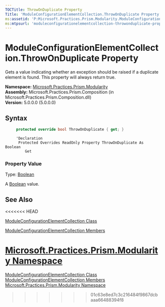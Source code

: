 ```yaml
---
TOCTitle: ThrowOnDuplicate Property
Title: 'ModuleConfigurationElementCollection.ThrowOnDuplicate Property (Microsoft.Practices.Prism.Modularity)'
ms:assetid: 'P:Microsoft.Practices.Prism.Modularity.ModuleConfigurationElementCollection.ThrowOnDuplicate'
ms:mtpsurl: 'moduleconfigurationelementcollection-throwonduplicate-property-mspp-modularity.md'
---
```



# ModuleConfigurationElementCollection.ThrowOnDuplicate Property

Gets a value indicating whether an exception should be raised if a duplicate element is found. This property will always return true.

**Namespace:** [Microsoft.Practices.Prism.Modularity](/patterns-practices/reference/mspp-modularity-namespace)  
**Assembly:** Microsoft.Practices.Prism.Composition (in Microsoft.Practices.Prism.Composition.dll)  
**Version:** 5.0.0.0 (5.0.0.0)

## Syntax

```C#
     protected override bool ThrowOnDuplicate { get; }
```
```VB
     'Declaration
      Protected Overrides ReadOnly Property ThrowOnDuplicate As Boolean
	     Get
```

### Property Value

Type: [Boolean](http://msdn.microsoft.com/en-us/library/a28wyd50)

A [Boolean](http://msdn.microsoft.com/en-us/library/a28wyd50) value.

## See Also
<<<<<<< HEAD

[ModuleConfigurationElementCollection Class](/patterns-practices/reference/moduleconfigurationelementcollection-class-mspp-modularity)

[ModuleConfigurationElementCollection Members](/patterns-practices/reference/moduleconfigurationelementcollection-members-mspp-modularity)

[Microsoft.Practices.Prism.Modularity Namespace](/patterns-practices/reference/mspp-modularity-namespace)
=======
[ModuleConfigurationElementCollection Class](/patterns-practices/reference/moduleconfigurationelementcollection-class-mspp-modularity)  
[ModuleConfigurationElementCollection Members](/patterns-practices/reference/moduleconfigurationelementcollection-members-mspp-modularity)  
[Microsoft.Practices.Prism.Modularity Namespace](/patterns-practices/reference/mspp-modularity-namespace)  
>>>>>>> 01c63e8ed7c3c216484f9867dcbaaa66488394f8
